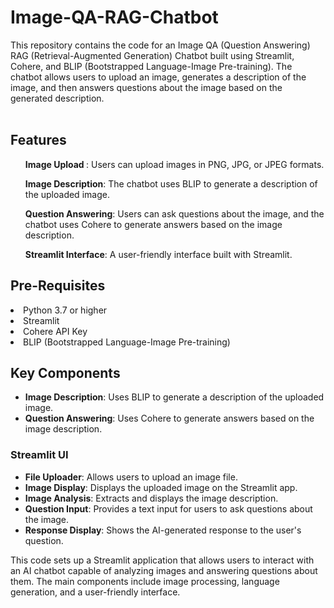 # Image-QA-RAG-Chatbot
This repository contains the code for an Image QA (Question Answering) RAG (Retrieval-Augmented Generation) Chatbot built using Streamlit, Cohere, and BLIP (Bootstrapped Language-Image Pre-training). The chatbot allows users to upload an image, generates a description of the image, and then answers questions about the image based on the generated description.
<br>
<br>
## Features
<ul><b> Image Upload </b>: Users can upload images in PNG, JPG, or JPEG formats.</ul>
<ul><b>Image Description</b>: The chatbot uses BLIP to generate a description of the uploaded image.</ul>
<ul><b>Question Answering</b>: Users can ask questions about the image, and the chatbot uses Cohere to generate answers based on the image description.</ul>
<ul><b>Streamlit Interface</b>: A user-friendly interface built with Streamlit.</ul>

## Pre-Requisites
<li>Python 3.7 or higher</li>
<li>Streamlit</li>
<li>Cohere API Key</li>
<li>BLIP (Bootstrapped Language-Image Pre-training)</li>

## Key Components
- **Image Description**: Uses BLIP to generate a description of the uploaded image.
- **Question Answering**: Uses Cohere to generate answers based on the image description.
  
### Streamlit UI
- **File Uploader**: Allows users to upload an image file.
- **Image Display**: Displays the uploaded image on the Streamlit app.
- **Image Analysis**: Extracts and displays the image description.
- **Question Input**: Provides a text input for users to ask questions about the image.
- **Response Display**: Shows the AI-generated response to the user's question.

This code sets up a Streamlit application that allows users to interact with an AI chatbot capable of analyzing images and answering questions about them. The main components include image processing, language generation, and a user-friendly interface.
